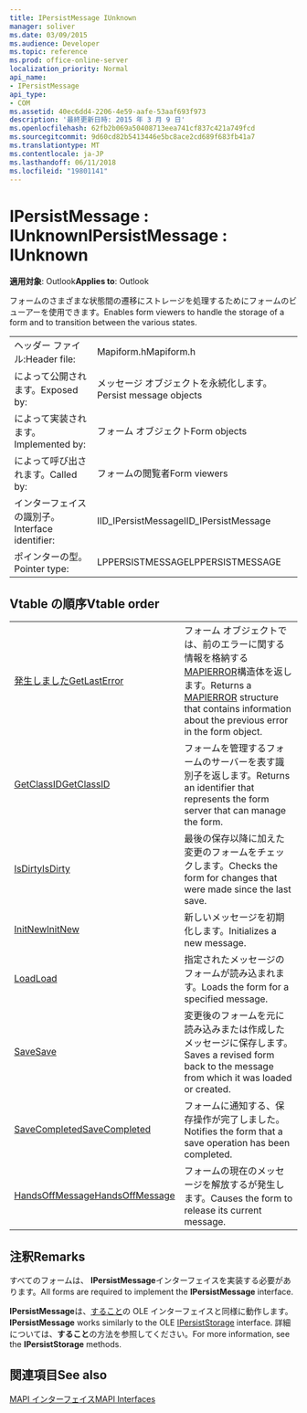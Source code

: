 ```yaml
---
title: IPersistMessage IUnknown
manager: soliver
ms.date: 03/09/2015
ms.audience: Developer
ms.topic: reference
ms.prod: office-online-server
localization_priority: Normal
api_name:
- IPersistMessage
api_type:
- COM
ms.assetid: 40ec6dd4-2206-4e59-aafe-53aaf693f973
description: '最終更新日時: 2015 年 3 月 9 日'
ms.openlocfilehash: 62fb2b069a50408713eea741cf837c421a749fcd
ms.sourcegitcommit: 9d60cd82b5413446e5bc8ace2cd689f683fb41a7
ms.translationtype: MT
ms.contentlocale: ja-JP
ms.lasthandoff: 06/11/2018
ms.locfileid: "19801141"
---
```

# <a name="ipersistmessage--iunknown"></a><span data-ttu-id="1a8ad-103">IPersistMessage : IUnknown</span><span class="sxs-lookup"><span data-stu-id="1a8ad-103">IPersistMessage : IUnknown</span></span>

  
  
<span data-ttu-id="1a8ad-104">**適用対象**: Outlook</span><span class="sxs-lookup"><span data-stu-id="1a8ad-104">**Applies to**: Outlook</span></span> 
  
<span data-ttu-id="1a8ad-105">フォームのさまざまな状態間の遷移にストレージを処理するためにフォームのビューアーを使用できます。</span><span class="sxs-lookup"><span data-stu-id="1a8ad-105">Enables form viewers to handle the storage of a form and to transition between the various states.</span></span>
  
|||
|:-----|:-----|
|<span data-ttu-id="1a8ad-106">ヘッダー ファイル:</span><span class="sxs-lookup"><span data-stu-id="1a8ad-106">Header file:</span></span>  <br/> |<span data-ttu-id="1a8ad-107">Mapiform.h</span><span class="sxs-lookup"><span data-stu-id="1a8ad-107">Mapiform.h</span></span>  <br/> |
|<span data-ttu-id="1a8ad-108">によって公開されます。</span><span class="sxs-lookup"><span data-stu-id="1a8ad-108">Exposed by:</span></span>  <br/> |<span data-ttu-id="1a8ad-109">メッセージ オブジェクトを永続化します。</span><span class="sxs-lookup"><span data-stu-id="1a8ad-109">Persist message objects</span></span>  <br/> |
|<span data-ttu-id="1a8ad-110">によって実装されます。</span><span class="sxs-lookup"><span data-stu-id="1a8ad-110">Implemented by:</span></span>  <br/> |<span data-ttu-id="1a8ad-111">フォーム オブジェクト</span><span class="sxs-lookup"><span data-stu-id="1a8ad-111">Form objects</span></span>  <br/> |
|<span data-ttu-id="1a8ad-112">によって呼び出されます。</span><span class="sxs-lookup"><span data-stu-id="1a8ad-112">Called by:</span></span>  <br/> |<span data-ttu-id="1a8ad-113">フォームの閲覧者</span><span class="sxs-lookup"><span data-stu-id="1a8ad-113">Form viewers</span></span>  <br/> |
|<span data-ttu-id="1a8ad-114">インターフェイスの識別子。</span><span class="sxs-lookup"><span data-stu-id="1a8ad-114">Interface identifier:</span></span>  <br/> |<span data-ttu-id="1a8ad-115">IID_IPersistMessage</span><span class="sxs-lookup"><span data-stu-id="1a8ad-115">IID_IPersistMessage</span></span>  <br/> |
|<span data-ttu-id="1a8ad-116">ポインターの型。</span><span class="sxs-lookup"><span data-stu-id="1a8ad-116">Pointer type:</span></span>  <br/> |<span data-ttu-id="1a8ad-117">LPPERSISTMESSAGE</span><span class="sxs-lookup"><span data-stu-id="1a8ad-117">LPPERSISTMESSAGE</span></span>  <br/> |
   
## <a name="vtable-order"></a><span data-ttu-id="1a8ad-118">Vtable の順序</span><span class="sxs-lookup"><span data-stu-id="1a8ad-118">Vtable order</span></span>

|||
|:-----|:-----|
|[<span data-ttu-id="1a8ad-119">発生しました</span><span class="sxs-lookup"><span data-stu-id="1a8ad-119">GetLastError</span></span>](ipersistmessage-getlasterror.md) <br/> |<span data-ttu-id="1a8ad-120">フォーム オブジェクトでは、前のエラーに関する情報を格納する[MAPIERROR](mapierror.md)構造体を返します。</span><span class="sxs-lookup"><span data-stu-id="1a8ad-120">Returns a [MAPIERROR](mapierror.md) structure that contains information about the previous error in the form object.</span></span>  <br/> |
|[<span data-ttu-id="1a8ad-121">GetClassID</span><span class="sxs-lookup"><span data-stu-id="1a8ad-121">GetClassID</span></span>](ipersistmessage-getclassid.md) <br/> |<span data-ttu-id="1a8ad-122">フォームを管理するフォームのサーバーを表す識別子を返します。</span><span class="sxs-lookup"><span data-stu-id="1a8ad-122">Returns an identifier that represents the form server that can manage the form.</span></span>  <br/> |
|[<span data-ttu-id="1a8ad-123">IsDirty</span><span class="sxs-lookup"><span data-stu-id="1a8ad-123">IsDirty</span></span>](ipersistmessage-isdirty.md) <br/> |<span data-ttu-id="1a8ad-124">最後の保存以降に加えた変更のフォームをチェックします。</span><span class="sxs-lookup"><span data-stu-id="1a8ad-124">Checks the form for changes that were made since the last save.</span></span>  <br/> |
|[<span data-ttu-id="1a8ad-125">InitNew</span><span class="sxs-lookup"><span data-stu-id="1a8ad-125">InitNew</span></span>](ipersistmessage-initnew.md) <br/> |<span data-ttu-id="1a8ad-126">新しいメッセージを初期化します。</span><span class="sxs-lookup"><span data-stu-id="1a8ad-126">Initializes a new message.</span></span>  <br/> |
|[<span data-ttu-id="1a8ad-127">Load</span><span class="sxs-lookup"><span data-stu-id="1a8ad-127">Load</span></span>](ipersistmessage-load.md) <br/> |<span data-ttu-id="1a8ad-128">指定されたメッセージのフォームが読み込まれます。</span><span class="sxs-lookup"><span data-stu-id="1a8ad-128">Loads the form for a specified message.</span></span>  <br/> |
|[<span data-ttu-id="1a8ad-129">Save</span><span class="sxs-lookup"><span data-stu-id="1a8ad-129">Save</span></span>](ipersistmessage-save.md) <br/> |<span data-ttu-id="1a8ad-130">変更後のフォームを元に読み込みまたは作成したメッセージに保存します。</span><span class="sxs-lookup"><span data-stu-id="1a8ad-130">Saves a revised form back to the message from which it was loaded or created.</span></span>  <br/> |
|[<span data-ttu-id="1a8ad-131">SaveCompleted</span><span class="sxs-lookup"><span data-stu-id="1a8ad-131">SaveCompleted</span></span>](ipersistmessage-savecompleted.md) <br/> |<span data-ttu-id="1a8ad-132">フォームに通知する、保存操作が完了しました。</span><span class="sxs-lookup"><span data-stu-id="1a8ad-132">Notifies the form that a save operation has been completed.</span></span>  <br/> |
|[<span data-ttu-id="1a8ad-133">HandsOffMessage</span><span class="sxs-lookup"><span data-stu-id="1a8ad-133">HandsOffMessage</span></span>](ipersistmessage-handsoffmessage.md) <br/> |<span data-ttu-id="1a8ad-134">フォームの現在のメッセージを解放するが発生します。</span><span class="sxs-lookup"><span data-stu-id="1a8ad-134">Causes the form to release its current message.</span></span>  <br/> |
   
## <a name="remarks"></a><span data-ttu-id="1a8ad-135">注釈</span><span class="sxs-lookup"><span data-stu-id="1a8ad-135">Remarks</span></span>

<span data-ttu-id="1a8ad-136">すべてのフォームは、 **IPersistMessage**インターフェイスを実装する必要があります。</span><span class="sxs-lookup"><span data-stu-id="1a8ad-136">All forms are required to implement the **IPersistMessage** interface.</span></span> 
  
 <span data-ttu-id="1a8ad-137">**IPersistMessage**は、[すること](http://msdn.microsoft.com/library/1c1a20fc-c101-4cbc-a7a6-30613aa387d7%28Office.15%29.aspx)の OLE インターフェイスと同様に動作します。</span><span class="sxs-lookup"><span data-stu-id="1a8ad-137">**IPersistMessage** works similarly to the OLE [IPersistStorage](http://msdn.microsoft.com/library/1c1a20fc-c101-4cbc-a7a6-30613aa387d7%28Office.15%29.aspx) interface.</span></span> <span data-ttu-id="1a8ad-138">詳細については、**すること**の方法を参照してください。</span><span class="sxs-lookup"><span data-stu-id="1a8ad-138">For more information, see the **IPersistStorage** methods.</span></span> 
  
## <a name="see-also"></a><span data-ttu-id="1a8ad-139">関連項目</span><span class="sxs-lookup"><span data-stu-id="1a8ad-139">See also</span></span>



[<span data-ttu-id="1a8ad-140">MAPI インターフェイス</span><span class="sxs-lookup"><span data-stu-id="1a8ad-140">MAPI Interfaces</span></span>](mapi-interfaces.md)

